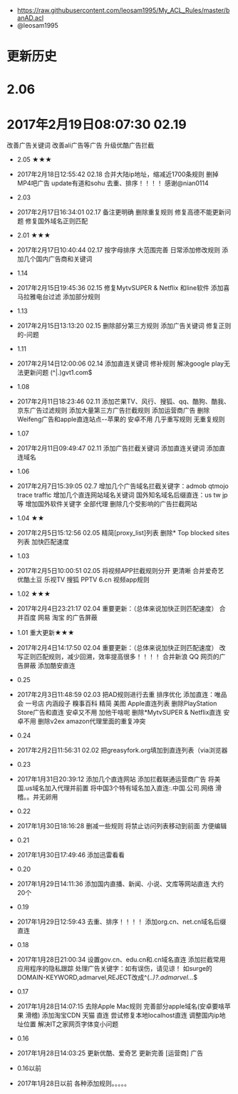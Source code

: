 * https://raw.githubusercontent.com/leosam1995/My_ACL_Rules/master/banAD.acl
* @leosam1995
# 更新历史

# 2.06
# 2017年2月19日08:07:30 02.19
改善广告关键词
改善ali广告等广告
升级优酷广告拦截

* 2.05 ★★★
* 2017年2月18日12:55:42 02.18
合并大陆ip地址，缩减近1700条规则
删掉MP4吧广告
update有道和sohu
去重、排序！！！！
感谢@nian0114

* 2.03
* 2017年2月17日16:34:01 02.17
备注更明确
删除重复规则
修复高德不能更新问题
修复国外域名正则匹配

* 2.01 ★★★
* 2017年2月17日10:40:44 02.17
按字母排序
大范围完善
日常添加修改规则
添加几个国内广告商和关键词

* 1.14
* 2017年2月15日19:45:36 02.15
修复MytvSUPER & Netflix 和line软件
添加喜马拉雅电台过滤
添加部分规则

* 1.13
* 2017年2月15日13:13:20 02.15
删除部分第三方规则
添加广告关键词
修复正则的\-问题

* 1.11
* 2017年2月14日12:00:06 02.14
添加直连关键词
修补规则
解决google play无法更新问题 (^|\.)gvt1\.com$

* 1.08
* 2017年2月11日18:23:46 02.11
添加芒果TV、风行、搜狐、qq、酷狗、酷我、京东广告过滤规则
添加大量第三方广告拦截规则
添加运营商广告
删除Weifeng广告和apple直连站点--苹果的 安卓不用
几乎重写规则 无重复规则

* 1.07
* 2017年2月11日09:49:47 02.11
添加广告拦截关键词
添加直连关键词
添加直连域名

* 1.06 
* 2017年2月7日15:39:05 02.7
增加几个广告域名拦截关键字：admob qtmojo trace traffic
增加几个直连网站域名关键词
国外知名域名后缀直连：us tw jp等
增加国外软件关键字 全部代理
删除几个受影响的广告拦截网站

* 1.04 ★★
* 2017年2月5日15:12:56 02.05
精简[proxy_list]列表
删除* Top blocked sites列表 加快匹配速度

* 1.03 
* 2017年2月5日10:00:51 02.05
将视频APP拦截规则分开 更清晰
合并爱奇艺 优酷土豆 乐视TV 搜狐 PPTV 6.cn 视频app规则

* 1.02 ★★★
* 2017年2月4日23:21:17  02.04
重要更新：（总体来说加快正则匹配速度）
合并百度 网易 淘宝 的广告屏蔽

* 1.01 重大更新★★★
* 2017年2月4日14:17:50  02.04
重要更新：（总体来说加快正则匹配速度）
改写正则匹配规则，减少回溯，效率提高很多！！！！
合并新浪 QQ 网页的广告屏蔽
添加酷安直连

* 0.25
* 2017年2月3日11:48:59  02.03
把AD规则进行去重 排序优化
添加直连：唯品会 一号店 内涵段子 糗事百科
精简 美图 Apple直连列表
删除PlayStation Store广告和直连 安卓又不用 加他干啥呢
删除*MytvSUPER & Netflix直连 安卓不用
删除v2ex amazon代理里面的重复冲突

* 0.24
* 2017年2月2日11:56:31  02.02
把greasyfork.org填加到直连列表（via浏览器

* 0.23
* 2017年1月31日20:39:12
添加几个直连网站
添加拦截联通运营商广告
将美国.us域名加入代理并前置
将中国3个特有域名加入直连:.中国.公司.网络 滑稽。。并无卵用

* 0.22
* 2017年1月30日18:16:28
删减一些规则
将禁止访问列表移动到前面 方便编辑

* 0.21
* 2017年1月30日17:49:46
添加迅雷看看

* 0.20
* 2017年1月29日14:11:36
添加国内直播、新闻、小说、文库等网站直连 大约20个

* 0.19
* 2017年1月29日12:59:43
去重、排序！！！！
添加org.cn、net.cn域名后缀直连

* 0.18
* 2017年1月28日21:00:34
设置gov.cn、edu.cn和.cn域名直连
添加拦截常用应用程序的隐私跟踪
处理广告关键字：如有误伤，请见谅！
如surge的DOMAIN-KEYWORD,admarvel,REJECT改成^(.*\.)?.*admarvel.*\..*$

* 0.17
* 2017年1月28日14:07:15
去除Apple Mac规则 完善部分apple域名(安卓要啥苹果 滑稽)
添加淘宝CDN 天猫 直连
尝试修复本地localhost直连
调整国内ip地址位置
解决IT之家网页字体变小问题

* 0.16
* 2017年1月28日14:03:25
更新优酷、爱奇艺 
更新完善 [运营商] 广告

* 0.16以前
* 2017年1月28日以前
各种添加规则。。。。。
